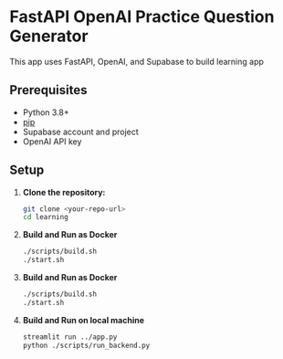 # FastAPI OpenAI Practice Question Generator

This app uses FastAPI, OpenAI, and Supabase to build learning app

## Prerequisites

- Python 3.8+
- [pip](https://pip.pypa.io/en/stable/)
- Supabase account and project
- OpenAI API key

## Setup

1. **Clone the repository:**
   ```sh
   git clone <your-repo-url>
   cd learning

2. **Build and Run as Docker**
   ```sh
   ./scripts/build.sh
   ./start.sh

2. **Build and Run as Docker**
   ```sh
   ./scripts/build.sh
   ./start.sh

3. **Build and Run on local machine**
    ```sh
    streamlit run ../app.py
    python ./scripts/run_backend.py

